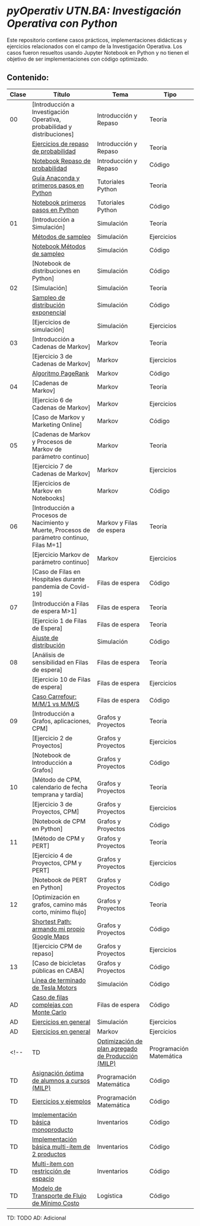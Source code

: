 # *pyOperativ UTN.BA: Investigación Operativa con Python*
Este repositorio contiene casos prácticos, implementaciones didácticas y ejercicios relacionados con el campo de la Investigación Operativa. Los casos fueron resueltos usando Jupyter Notebook en Python y no tienen el objetivo de ser implementaciones con código optimizado.

## Contenido:

| Clase | Título | Tema | Tipo |
| --- | ----------- | --- | --- |
| 00 | [Introducción a Investigación Operativa, probabilidad y distribuciones]                                                                                  | Introducción y Repaso | Teoría |
|    | [Ejercicios de repaso de probabilidad](https://github.com/investigacion-operativa/pyOperativ/tree/main/02_repaso/repaso_probabilidad.pdf)                | Introducción y Repaso | Teoría |
|    | [Notebook Repaso de probabilidad](https://github.com/investigacion-operativa/pyOperativ/tree/main/02_repaso/probabilidad_repaso.ipynb)                   | Introducción y Repaso | Código |
|    | [Guía Anaconda y primeros pasos en Python](https://github.com/investigacion-operativa/pyOperativ/blob/main/01_intro_python/instalar_python_jupyter.pdf)  | Tutoriales Python | Teoría     |
|    | [Notebook primeros pasos en Python](https://github.com/investigacion-operativa/pyOperativ/blob/main/01_intro_python/python_primeros_pasos.ipynb)         | Tutoriales Python | Código     |
| 01 | [Introducción a Simulación]                                                                                                                              | Simulación        | Teoría     |
|    | [Métodos de sampleo](https://github.com/investigacion-operativa/pyOperativ/blob/main/03_simulacion/metodos_sampleo/metodos_sampleo.pdf)                  | Simulación        | Ejercicios |
|    | [Notebook Métodos de sampleo](https://github.com/investigacion-operativa/pyOperativ/blob/main/03_simulacion/metodos_sampleo/piaccrej.ipynb)              | Simulación        | Código     |
|    | [Notebook de distribuciones en Python]                                                                                                                   | Simulación        | Código     |
| 02 | [Simulación]                                                                                                                                             | Simulación        | Teoría     |
|    | [Sampleo de distribución exponencial](https://github.com/investigacion-operativa/pyOperativ/blob/main/03_simulacion/caso_simulacion_exponencial/simulacion_exponencial.ipynb)    | Simulación | Código |
|    | [Ejercicios de simulación]                                                                                                                               | Simulación | Ejercicios |
| 03 | [Introducción a Cadenas de Markov]                                                                                                                       | Markov | Teoría |
|    | [Ejercicio 3 de Cadenas de Markov]                                                                                                                       | Markov | Ejercicios |
|    | [Algoritmo PageRank](https://github.com/investigacion-operativa/pyOperativ/blob/main/04_markov/caso_google_pagerank/caso_google_pagerank.ipynb)          | Markov            | Código |
| 04 | [Cadenas de Markov]                                                                                                                                      | Markov            | Teoría |
|    | [Ejercicio 6 de Cadenas de Markov]                                                                                                                       | Markov            | Ejercicios |
|    | [Caso de Markov y Marketing Online]                                                                                                                      | Markov            | Código |
| 05 | [Cadenas de Markov y Procesos de Markov de parámetro continuo]                                                                                           | Markov            | Teoría |
|    | [Ejercicio 7 de Cadenas de Markov]                                                                                                                       | Markov            | Ejercicios |
|    | [Ejercicios de Markov en Notebooks]                                                                                                                      | Markov            | Código |
| 06 | [Introducción a Procesos de Nacimiento y Muerte, Procesos de parámetro continuo, Filas M=1]                                                              | Markov y Filas de espera   | Teoría |
|    | [Ejercicio Markov de parámetro continuo]                                                                                                                 | Markov            | Ejercicios |
|    | [Caso de Filas en Hospitales durante pandemia de Covid-19]                                                                                               | Filas de espera   | Código |
| 07 | [Introducción a Filas de espera M>1]                                                                                                                     | Filas de espera   | Teoría |
|    | [Ejercicio 1 de Filas de Espera]                                                                                                                         | Filas de espera   | Teoría |
|    | [Ajuste de distribución](https://github.com/investigacion-operativa/pyOperativ/blob/main/03_simulacion/fit_distribucion_lugones/exponential_fit.ipynb)   | Simulación        | Código |
| 08 | [Análisis de sensibilidad en Filas de espera]                                                                                                            | Filas de espera   | Teoría |
|    | [Ejercicio 10 de Filas de espera]                                                                                                                        | Filas de espera   | Ejercicios |
|    | [Caso Carrefour: M/M/1 vs M/M/S](https://github.com/investigacion-operativa/pyOperativ/blob/main/05_filas/caso_carrefour/carrefour_ejemplo.ipynb)        | Filas de espera   | Código |
| 09 | [Introducción a Grafos, aplicaciones, CPM]                                                                                                               | Grafos y Proyectos   | Teoría |
|    | [Ejercicio 2 de Proyectos]                                                                                                                               | Grafos y Proyectos   | Ejercicios |
|    | [Notebook de Introducción a Grafos]                                                                                                                      | Grafos y Proyectos   | Código |
| 10 | [Método de CPM, calendario de fecha temprana y tardía]                                                                                                   | Grafos y Proyectos   | Teoría |
|    | [Ejercicio 3 de Proyectos, CPM]                                                                                                                          | Grafos y Proyectos   | Ejercicios |
|    | [Notebook de CPM en Python]                                                                                                                              | Grafos y Proyectos   | Código |
| 11 | [Método de CPM y PERT]                                                                                                                                   | Grafos y Proyectos   | Teoría |
|    | [Ejercicio 4 de Proyectos, CPM y PERT]                                                                                                                   | Grafos y Proyectos   | Ejercicios |
|    | [Notebook de PERT en Python]                                                                                                                             | Grafos y Proyectos   | Código |
| 12 | [Optimización en grafos, camino más corto, mínimo flujo]                                                                                                 | Grafos y Proyectos   | Teoría |
|    | [Shortest Path: armando mi propio Google Maps](https://github.com/investigacion-operativa/pyOperativ/blob/main/07_grafos/shortest_path_maps/graph_search_maps.ipynb) | Grafos y Proyectos   | Código |
|    | [Ejercicio CPM de repaso]                                                                                                                                | Grafos y Proyectos   | Ejercicios |
| 13 | [Caso de bicicletas públicas en CABA]                                                                                                                    | Grafos y Proyectos   | Código |
|    | [Línea de terminado de Tesla Motors](https://github.com/investigacion-operativa/pyOperativ/blob/main/03_simulacion/caso_linea_tesla/ejemplo_simulacion.ipynb) | Simulación      | Código |
| AD | [Caso de filas complejas con Monte Carlo](https://github.com/investigacion-operativa/pyOperativ/blob/main/05_filas/caso_fila_compleja/simulacion_fila_compleja.ipynb) | Filas de espera | Código |
| AD | [Ejercicios en general](https://github.com/investigacion-operativa/pyOperativ/tree/main/simulacion/ejercicios)                                           | Simulación   | Ejercicios |
| AD | [Ejercicios en general](https://github.com/investigacion-operativa/pyOperativ/tree/main/markov/ejercicios)                                               | Markov       | Ejercicios |
<!-- | TD | [Optimización de plan agregado de Producción (MILP)](https://github.com/investigacion-operativa/pyOperativ/blob/main/08_programacion_matematica/caso_planificacion_agregada/planificacion.ipynb) | Programación Matemática | Código |
| TD | [Asignación óptima de alumnos a cursos (MILP)](https://github.com/investigacion-operativa/pyOperativ/blob/main/08_programacion_matematica/caso_asignacion_cursos.ipynb/asignacion_cursos.ipynb) | Programación Matemática | Código |
| TD | [Ejercicios y ejemplos](https://github.com/investigacion-operativa/pyOperativ/tree/main/08_programacion_matematica/ejercicios) | Programación Matemática | Código |
| TD | [Implementación básica monoproducto](https://github.com/investigacion-operativa/pyOperativ/blob/main/09_inventarios/caso_monoproducto/monoproducto.ipynb) | Inventarios | Código |
| TD | [Implementación básica multi-ítem de 2 productos](https://github.com/investigacion-operativa/pyOperativ/blob/main/09_inventarios/caso_multiproducto/multiproducto.ipynb) | Inventarios | Código |
| TD | [Multi-ítem con restricción de espacio](https://github.com/investigacion-operativa/pyOperativ/blob/main/09_inventarios/caso_restriccion_espacio/restriccion_espacio.ipynb) | Inventarios | Código |
| TD | [Modelo de Transporte de Flujo de Mínimo Costo](https://github.com/investigacion-operativa/pyOperativ/blob/main/10_logistica/caso_transporte/transporte_programacion_matematica.ipynb) | Logística | Código | -->

TD: TODO
AD: Adicional